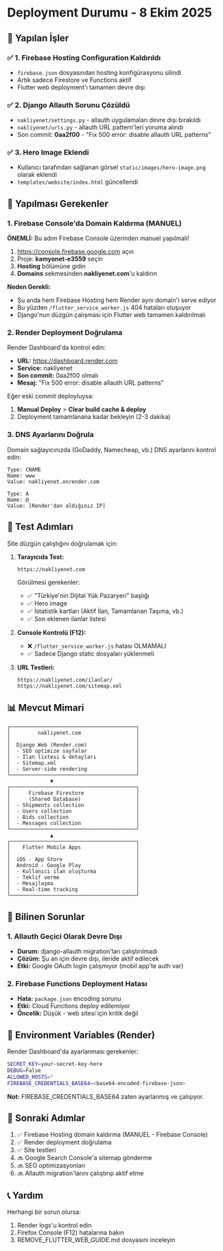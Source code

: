 # Deployment Durumu - 8 Ekim 2025

## 🎯 Yapılan İşler

### ✅ 1. Firebase Hosting Configuration Kaldırıldı
- `firebase.json` dosyasından hosting konfigürasyonu silindi
- Artık sadece Firestore ve Functions aktif
- Flutter web deployment'ı tamamen devre dışı

### ✅ 2. Django Allauth Sorunu Çözüldü
- `nakliyenet/settings.py` - allauth uygulamaları devre dışı bırakıldı
- `nakliyenet/urls.py` - allauth URL pattern'leri yoruma alındı
- Son commit: **0aa2f00** - "Fix 500 error: disable allauth URL patterns"

### ✅ 3. Hero Image Eklendi
- Kullanıcı tarafından sağlanan görsel `static/images/hero-image.png` olarak eklendi
- `templates/website/index.html` güncellendi

## 🔄 Yapılması Gerekenler

### 1. Firebase Console'da Domain Kaldırma (MANUEL)

**ÖNEMLİ:** Bu adım Firebase Console üzerinden manuel yapılmalı!

1. https://console.firebase.google.com açın
2. Proje: **kamyonet-e3559** seçin
3. **Hosting** bölümüne gidin
4. **Domains** sekmesinden **nakliyenet.com**'u kaldırın

**Neden Gerekli:**
- Şu anda hem Firebase Hosting hem Render aynı domain'i serve ediyor
- Bu yüzden `/flutter_service_worker.js` 404 hataları oluşuyor
- Django'nun düzgün çalışması için Flutter web tamamen kaldırılmalı

### 2. Render Deployment Doğrulama

Render Dashboard'da kontrol edin:
- **URL:** https://dashboard.render.com
- **Service:** nakliyenet
- **Son commit:** 0aa2f00 olmalı
- **Mesaj:** "Fix 500 error: disable allauth URL patterns"

Eğer eski commit deployluysa:
1. **Manual Deploy** > **Clear build cache & deploy**
2. Deployment tamamlanana kadar bekleyin (2-3 dakika)

### 3. DNS Ayarlarını Doğrula

Domain sağlayıcınızda (GoDaddy, Namecheap, vb.) DNS ayarlarını kontrol edin:

```
Type: CNAME
Name: www
Value: nakliyenet.onrender.com

Type: A
Name: @
Value: [Render'dan aldığınız IP]
```

## 🧪 Test Adımları

Site düzgün çalıştığını doğrulamak için:

1. **Tarayıcıda Test:**
   ```
   https://nakliyenet.com
   ```

   Görülmesi gerekenler:
   - ✅ "Türkiye'nin Dijital Yük Pazaryeri" başlığı
   - ✅ Hero image
   - ✅ İstatistik kartları (Aktif İlan, Tamamlanan Taşıma, vb.)
   - ✅ Son eklenen ilanlar listesi

2. **Console Kontrolü (F12):**
   - ❌ `/flutter_service_worker.js` hatası OLMAMALI
   - ✅ Sadece Django static dosyaları yüklenmeli

3. **URL Testleri:**
   ```
   https://nakliyenet.com/ilanlar/
   https://nakliyenet.com/sitemap.xml
   ```

## 📊 Mevcut Mimari

```
┌─────────────────────────────────────────┐
│         nakliyenet.com                  │
│                                         │
│  Django Web (Render.com)                │
│  - SEO optimize sayfalar                │
│  - İlan listesi & detayları             │
│  - Sitemap.xml                          │
│  - Server-side rendering                │
└─────────────────────────────────────────┘
              ▼
┌─────────────────────────────────────────┐
│      Firebase Firestore                 │
│      (Shared Database)                  │
│  - Shipments collection                 │
│  - Users collection                     │
│  - Bids collection                      │
│  - Messages collection                  │
└─────────────────────────────────────────┘
              ▲
┌─────────────────────────────────────────┐
│    Flutter Mobile Apps                  │
│                                         │
│  iOS - App Store                        │
│  Android - Google Play                  │
│  - Kullanıcı ilan oluşturma             │
│  - Teklif verme                         │
│  - Mesajlaşma                           │
│  - Real-time tracking                   │
└─────────────────────────────────────────┘
```

## 🐛 Bilinen Sorunlar

### 1. Allauth Geçici Olarak Devre Dışı
- **Durum:** django-allauth migration'ları çalıştırılmadı
- **Çözüm:** Şu an için devre dışı, ileride aktif edilecek
- **Etki:** Google OAuth login çalışmıyor (mobil app'te auth var)

### 2. Firebase Functions Deployment Hatası
- **Hata:** `package.json` encoding sorunu
- **Etki:** Cloud Functions deploy edilemiyor
- **Öncelik:** Düşük - web sitesi için kritik değil

## 📝 Environment Variables (Render)

Render Dashboard'da ayarlanması gerekenler:

```bash
SECRET_KEY=your-secret-key-here
DEBUG=False
ALLOWED_HOSTS=*
FIREBASE_CREDENTIALS_BASE64=<base64-encoded-firebase-json>
```

**Not:** FIREBASE_CREDENTIALS_BASE64 zaten ayarlanmış ve çalışıyor.

## 🚀 Sonraki Adımlar

1. ✅ Firebase Hosting domain kaldırma (MANUEL - Firebase Console)
2. ✅ Render deployment doğrulama
3. ✅ Site testleri
4. 🔜 Google Search Console'a sitemap gönderme
5. 🔜 SEO optimizasyonları
6. 🔜 Allauth migration'larını çalıştırıp aktif etme

## 📞 Yardım

Herhangi bir sorun olursa:
1. Render logs'u kontrol edin
2. Firefox Console (F12) hatalarına bakın
3. REMOVE_FLUTTER_WEB_GUIDE.md dosyasını inceleyin
